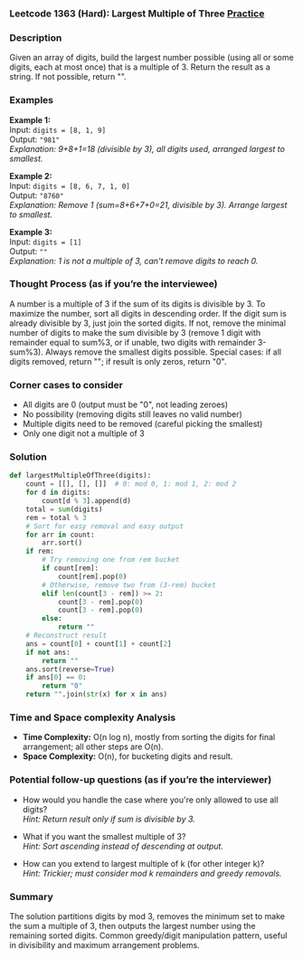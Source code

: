 ### Leetcode 1363 (Hard): Largest Multiple of Three [Practice](https://leetcode.com/problems/largest-multiple-of-three)

### Description  
Given an array of digits, build the largest number possible (using all or some digits, each at most once) that is a multiple of 3. Return the result as a string. If not possible, return "".

### Examples  

**Example 1:**  
Input: `digits = [8, 1, 9]`  
Output: `"981"`  
*Explanation: 9+8+1=18 (divisible by 3), all digits used, arranged largest to smallest.*

**Example 2:**  
Input: `digits = [8, 6, 7, 1, 0]`  
Output: `"8760"`  
*Explanation: Remove 1 (sum=8+6+7+0=21, divisible by 3). Arrange largest to smallest.*

**Example 3:**  
Input: `digits = [1]`  
Output: `""`  
*Explanation: 1 is not a multiple of 3, can't remove digits to reach 0.*

### Thought Process (as if you’re the interviewee)  
A number is a multiple of 3 if the sum of its digits is divisible by 3. To maximize the number, sort all digits in descending order. If the digit sum is already divisible by 3, just join the sorted digits. If not, remove the minimal number of digits to make the sum divisible by 3 (remove 1 digit with remainder equal to sum%3, or if unable, two digits with remainder 3-sum%3). Always remove the smallest digits possible. Special cases: if all digits removed, return ""; if result is only zeros, return "0".

### Corner cases to consider  
- All digits are 0 (output must be "0", not leading zeroes)
- No possibility (removing digits still leaves no valid number)
- Multiple digits need to be removed (careful picking the smallest)
- Only one digit not a multiple of 3

### Solution
```python
def largestMultipleOfThree(digits):
    count = [[], [], []]  # 0: mod 0, 1: mod 1, 2: mod 2
    for d in digits:
        count[d % 3].append(d)
    total = sum(digits)
    rem = total % 3
    # Sort for easy removal and easy output
    for arr in count:
        arr.sort()
    if rem:
        # Try removing one from rem bucket
        if count[rem]:
            count[rem].pop(0)
        # Otherwise, remove two from (3-rem) bucket
        elif len(count[3 - rem]) >= 2:
            count[3 - rem].pop(0)
            count[3 - rem].pop(0)
        else:
            return ""
    # Reconstruct result
    ans = count[0] + count[1] + count[2]
    if not ans:
        return ""
    ans.sort(reverse=True)
    if ans[0] == 0:
        return "0"
    return "".join(str(x) for x in ans)
```

### Time and Space complexity Analysis  
- **Time Complexity:** O(n log n), mostly from sorting the digits for final arrangement; all other steps are O(n).
- **Space Complexity:** O(n), for bucketing digits and result.

### Potential follow-up questions (as if you’re the interviewer)  

- How would you handle the case where you're only allowed to use all digits?  
  *Hint: Return result only if sum is divisible by 3.*

- What if you want the smallest multiple of 3?  
  *Hint: Sort ascending instead of descending at output.*

- How can you extend to largest multiple of k (for other integer k)?  
  *Hint: Trickier; must consider mod k remainders and greedy removals.*

### Summary
The solution partitions digits by mod 3, removes the minimum set to make the sum a multiple of 3, then outputs the largest number using the remaining sorted digits. Common greedy/digit manipulation pattern, useful in divisibility and maximum arrangement problems.